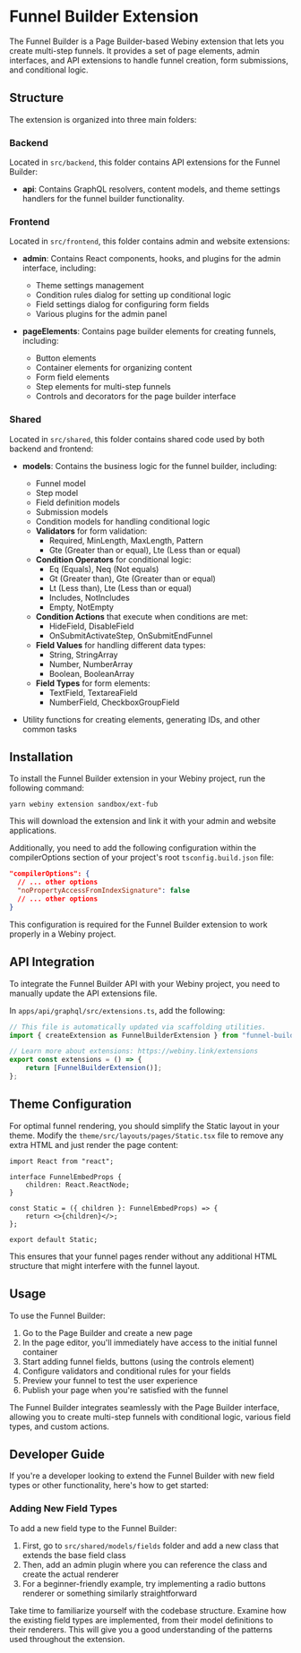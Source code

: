 # Funnel Builder Extension

The Funnel Builder is a Page Builder-based Webiny extension that lets you create multi-step funnels. It provides a set of page elements, admin interfaces, and API extensions to handle funnel creation, form submissions, and conditional logic.

## Structure

The extension is organized into three main folders:

### Backend

Located in `src/backend`, this folder contains API extensions for the Funnel Builder:

- **api**: Contains GraphQL resolvers, content models, and theme settings handlers for the funnel builder functionality.

### Frontend

Located in `src/frontend`, this folder contains admin and website extensions:

- **admin**: Contains React components, hooks, and plugins for the admin interface, including:
  - Theme settings management
  - Condition rules dialog for setting up conditional logic
  - Field settings dialog for configuring form fields
  - Various plugins for the admin panel

- **pageElements**: Contains page builder elements for creating funnels, including:
  - Button elements
  - Container elements for organizing content
  - Form field elements
  - Step elements for multi-step funnels
  - Controls and decorators for the page builder interface

### Shared

Located in `src/shared`, this folder contains shared code used by both backend and frontend:

- **models**: Contains the business logic for the funnel builder, including:
  - Funnel model
  - Step model
  - Field definition models
  - Submission models
  - Condition models for handling conditional logic
  - **Validators** for form validation:
    - Required, MinLength, MaxLength, Pattern
    - Gte (Greater than or equal), Lte (Less than or equal)
  - **Condition Operators** for conditional logic:
    - Eq (Equals), Neq (Not equals)
    - Gt (Greater than), Gte (Greater than or equal)
    - Lt (Less than), Lte (Less than or equal)
    - Includes, NotIncludes
    - Empty, NotEmpty
  - **Condition Actions** that execute when conditions are met:
    - HideField, DisableField
    - OnSubmitActivateStep, OnSubmitEndFunnel
  - **Field Values** for handling different data types:
    - String, StringArray
    - Number, NumberArray
    - Boolean, BooleanArray
  - **Field Types** for form elements:
    - TextField, TextareaField
    - NumberField, CheckboxGroupField

- Utility functions for creating elements, generating IDs, and other common tasks

## Installation

To install the Funnel Builder extension in your Webiny project, run the following command:

```
yarn webiny extension sandbox/ext-fub
```

This will download the extension and link it with your admin and website applications.

Additionally, you need to add the following configuration within the compilerOptions section of your project's root `tsconfig.build.json` file:

```json
"compilerOptions": {
  // ... other options
  "noPropertyAccessFromIndexSignature": false
  // ... other options
}
```

This configuration is required for the Funnel Builder extension to work properly in a Webiny project.

## API Integration

To integrate the Funnel Builder API with your Webiny project, you need to manually update the API extensions file.

In `apps/api/graphql/src/extensions.ts`, add the following:

```typescript
// This file is automatically updated via scaffolding utilities.
import { createExtension as FunnelBuilderExtension } from "funnel-builder/src/api";

// Learn more about extensions: https://webiny.link/extensions
export const extensions = () => {
    return [FunnelBuilderExtension()];
};
```

## Theme Configuration

For optimal funnel rendering, you should simplify the Static layout in your theme. Modify the `theme/src/layouts/pages/Static.tsx` file to remove any extra HTML and just render the page content:

```tsx
import React from "react";

interface FunnelEmbedProps {
    children: React.ReactNode;
}

const Static = ({ children }: FunnelEmbedProps) => {
    return <>{children}</>;
};

export default Static;
```

This ensures that your funnel pages render without any additional HTML structure that might interfere with the funnel layout.

## Usage

To use the Funnel Builder:

1. Go to the Page Builder and create a new page
2. In the page editor, you'll immediately have access to the initial funnel container
3. Start adding funnel fields, buttons (using the controls element)
4. Configure validators and conditional rules for your fields
5. Preview your funnel to test the user experience
6. Publish your page when you're satisfied with the funnel

The Funnel Builder integrates seamlessly with the Page Builder interface, allowing you to create multi-step funnels with conditional logic, various field types, and custom actions.

## Developer Guide

If you're a developer looking to extend the Funnel Builder with new field types or other functionality, here's how to get started:

### Adding New Field Types

To add a new field type to the Funnel Builder:

1. First, go to `src/shared/models/fields` folder and add a new class that extends the base field class
2. Then, add an admin plugin where you can reference the class and create the actual renderer
3. For a beginner-friendly example, try implementing a radio buttons renderer or something similarly straightforward

Take time to familiarize yourself with the codebase structure. Examine how the existing field types are implemented, from their model definitions to their renderers. This will give you a good understanding of the patterns used throughout the extension.
